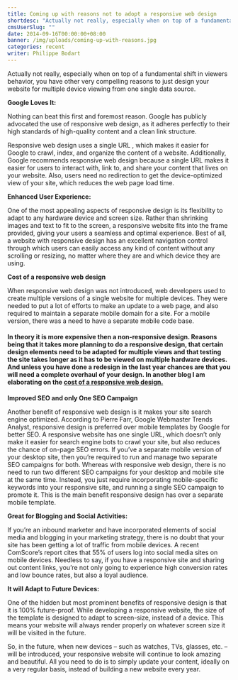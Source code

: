 ```yaml
---
title: Coming up with reasons not to adopt a responsive web design
shortdesc: "Actually not really, especially when on top of a fundamental shift in viewers behavior, you have other very compelling reasons to just design your website for multiple device viewing from one single data source."
cmsUserSlug: ""
date: 2014-09-16T00:00:00+08:00
banner: /img/uploads/coming-up-with-reasons.jpg
categories: recent
writer: Philippe Bodart
---
```


Actually not really, especially when on top of a fundamental shift in viewers behavior, you have other very compelling reasons to just design your website for multiple device viewing from one single data source.

 **Google Loves It:**

Nothing can beat this first and foremost reason. Google has publicly advocated the use of responsive web design, as it adheres perfectly to their high standards of high-quality content and a clean link structure.

Responsive web design uses a single URL , which makes it easier for Google to crawl, index, and organize the content of a website. Additionally, Google recommends responsive web design because a single URL makes it easier for users to interact with, link to, and share your content that lives on your website. Also, users need no redirection to get the device-optimized view of your site, which reduces the web page load time.

 **Enhanced User Experience:**

One of the most appealing aspects of responsive design is its flexibility to adapt to any hardware device and screen size. Rather than shrinking images and text to fit to the screen, a responsive website fits into the frame provided, giving your users a seamless and optimal experience. Best of all, a website with responsive design has an excellent navigation control through which users can easily access any kind of content without any scrolling or resizing, no matter where they are and which device they are using.

 **Cost of a responsive web design**

When responsive web design was not introduced, web developers used to create multiple versions of a single website for multiple devices. They were needed to put a lot of efforts to make an update to a web page, and also required to maintain a separate mobile domain for a site. For a mobile version, there was a need to have a separate mobile code base.

#### In theory it is more expensive then a non-responsive design. Reasons being that it takes more planning to do a responsive design, that certain design elements need to be adapted for multiple views and that testing the site takes longer as it has to be viewed on multiple hardware devices. And unless you have done a redesign in the last year chances are that you will need a complete overhaul of your design. In another blog I am elaborating on the [**cost of a responsive web design**.](http://webfactories.biz/How-much-does-a-responsive-web-design-cost)

 **Improved SEO and only One SEO Campaign**

Another benefit of responsive web design is it makes your site search engine optimized. According to Pierre Farr, Google Webmaster Trends Analyst, responsive design is preferred over mobile templates by Google for better SEO. A responsive website has one single URL, which doesn’t only make it easier for search engine bots to crawl your site, but also reduces the chance of on-page SEO errors. If you’ve a separate mobile version of your desktop site, then you’re required to run and manage two separate SEO campaigns for both. Whereas with responsive web design, there is no need to run two different SEO campaigns for your desktop and mobile site at the same time. Instead, you just require incorporating mobile-specific keywords into your responsive site, and running a single SEO campaign to promote it. This is the main benefit responsive design has over a separate mobile template.

**Great for Blogging and Social Activities:**

If you’re an inbound marketer and have incorporated elements of social media and blogging in your marketing strategy, there is no doubt that your site has been getting a lot of traffic from mobile devices. A recent ComScore’s report cites that 55% of users log into social media sites on mobile devices. Needless to say, if you have a responsive site and sharing out content links, you’re not only going to experience high conversion rates and low bounce rates, but also a loyal audience.

 **It will Adapt to Future Devices:**

One of the hidden but most prominent benefits of responsive design is that it is 100% future-proof. While developing a responsive website, the size of the template is designed to adapt to screen-size, instead of a device. This means your website will always render properly on whatever screen size it will be visited in the future.

So, in the future, when new devices – such as watches, TVs, glasses, etc. – will be introduced, your responsive website will continue to look amazing and beautiful. All you need to do is to simply update your content, ideally on a very regular basis, instead of building a new website every year.